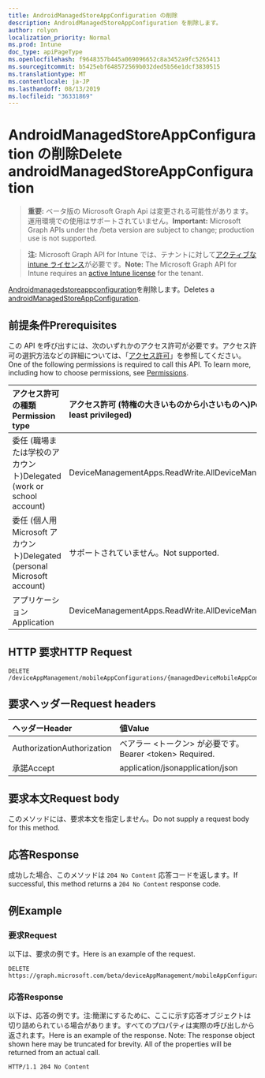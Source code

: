 ```yaml
---
title: AndroidManagedStoreAppConfiguration の削除
description: AndroidManagedStoreAppConfiguration を削除します。
author: rolyon
localization_priority: Normal
ms.prod: Intune
doc_type: apiPageType
ms.openlocfilehash: f9648357b445a069096652c8a3452a9fc5265413
ms.sourcegitcommit: b5425ebf648572569b032ded5b56e1dcf3830515
ms.translationtype: MT
ms.contentlocale: ja-JP
ms.lasthandoff: 08/13/2019
ms.locfileid: "36331869"
---
```

# <a name="delete-androidmanagedstoreappconfiguration"></a><span data-ttu-id="b992b-103">AndroidManagedStoreAppConfiguration の削除</span><span class="sxs-lookup"><span data-stu-id="b992b-103">Delete androidManagedStoreAppConfiguration</span></span>

> <span data-ttu-id="b992b-104">**重要:** ベータ版の Microsoft Graph Api は変更される可能性があります。運用環境での使用はサポートされていません。</span><span class="sxs-lookup"><span data-stu-id="b992b-104">**Important:** Microsoft Graph APIs under the /beta version are subject to change; production use is not supported.</span></span>

> <span data-ttu-id="b992b-105">**注:** Microsoft Graph API for Intune では、テナントに対して[アクティブな intune ライセンス](https://go.microsoft.com/fwlink/?linkid=839381)が必要です。</span><span class="sxs-lookup"><span data-stu-id="b992b-105">**Note:** The Microsoft Graph API for Intune requires an [active Intune license](https://go.microsoft.com/fwlink/?linkid=839381) for the tenant.</span></span>

<span data-ttu-id="b992b-106">[Androidmanagedstoreappconfiguration](../resources/intune-apps-androidmanagedstoreappconfiguration.md)を削除します。</span><span class="sxs-lookup"><span data-stu-id="b992b-106">Deletes a [androidManagedStoreAppConfiguration](../resources/intune-apps-androidmanagedstoreappconfiguration.md).</span></span>

## <a name="prerequisites"></a><span data-ttu-id="b992b-107">前提条件</span><span class="sxs-lookup"><span data-stu-id="b992b-107">Prerequisites</span></span>
<span data-ttu-id="b992b-p101">この API を呼び出すには、次のいずれかのアクセス許可が必要です。アクセス許可の選択方法などの詳細については、「[アクセス許可](/graph/permissions-reference)」を参照してください。</span><span class="sxs-lookup"><span data-stu-id="b992b-p101">One of the following permissions is required to call this API. To learn more, including how to choose permissions, see [Permissions](/graph/permissions-reference).</span></span>

|<span data-ttu-id="b992b-110">アクセス許可の種類</span><span class="sxs-lookup"><span data-stu-id="b992b-110">Permission type</span></span>|<span data-ttu-id="b992b-111">アクセス許可 (特権の大きいものから小さいものへ)</span><span class="sxs-lookup"><span data-stu-id="b992b-111">Permissions (from most to least privileged)</span></span>|
|:---|:---|
|<span data-ttu-id="b992b-112">委任 (職場または学校のアカウント)</span><span class="sxs-lookup"><span data-stu-id="b992b-112">Delegated (work or school account)</span></span>|<span data-ttu-id="b992b-113">DeviceManagementApps.ReadWrite.All</span><span class="sxs-lookup"><span data-stu-id="b992b-113">DeviceManagementApps.ReadWrite.All</span></span>|
|<span data-ttu-id="b992b-114">委任 (個人用 Microsoft アカウント)</span><span class="sxs-lookup"><span data-stu-id="b992b-114">Delegated (personal Microsoft account)</span></span>|<span data-ttu-id="b992b-115">サポートされていません。</span><span class="sxs-lookup"><span data-stu-id="b992b-115">Not supported.</span></span>|
|<span data-ttu-id="b992b-116">アプリケーション</span><span class="sxs-lookup"><span data-stu-id="b992b-116">Application</span></span>|<span data-ttu-id="b992b-117">DeviceManagementApps.ReadWrite.All</span><span class="sxs-lookup"><span data-stu-id="b992b-117">DeviceManagementApps.ReadWrite.All</span></span>|

## <a name="http-request"></a><span data-ttu-id="b992b-118">HTTP 要求</span><span class="sxs-lookup"><span data-stu-id="b992b-118">HTTP Request</span></span>
<!-- {
  "blockType": "ignored"
}
-->
``` http
DELETE /deviceAppManagement/mobileAppConfigurations/{managedDeviceMobileAppConfigurationId}
```

## <a name="request-headers"></a><span data-ttu-id="b992b-119">要求ヘッダー</span><span class="sxs-lookup"><span data-stu-id="b992b-119">Request headers</span></span>
|<span data-ttu-id="b992b-120">ヘッダー</span><span class="sxs-lookup"><span data-stu-id="b992b-120">Header</span></span>|<span data-ttu-id="b992b-121">値</span><span class="sxs-lookup"><span data-stu-id="b992b-121">Value</span></span>|
|:---|:---|
|<span data-ttu-id="b992b-122">Authorization</span><span class="sxs-lookup"><span data-stu-id="b992b-122">Authorization</span></span>|<span data-ttu-id="b992b-123">ベアラー &lt;トークン&gt; が必要です。</span><span class="sxs-lookup"><span data-stu-id="b992b-123">Bearer &lt;token&gt; Required.</span></span>|
|<span data-ttu-id="b992b-124">承諾</span><span class="sxs-lookup"><span data-stu-id="b992b-124">Accept</span></span>|<span data-ttu-id="b992b-125">application/json</span><span class="sxs-lookup"><span data-stu-id="b992b-125">application/json</span></span>|

## <a name="request-body"></a><span data-ttu-id="b992b-126">要求本文</span><span class="sxs-lookup"><span data-stu-id="b992b-126">Request body</span></span>
<span data-ttu-id="b992b-127">このメソッドには、要求本文を指定しません。</span><span class="sxs-lookup"><span data-stu-id="b992b-127">Do not supply a request body for this method.</span></span>

## <a name="response"></a><span data-ttu-id="b992b-128">応答</span><span class="sxs-lookup"><span data-stu-id="b992b-128">Response</span></span>
<span data-ttu-id="b992b-129">成功した場合、このメソッドは `204 No Content` 応答コードを返します。</span><span class="sxs-lookup"><span data-stu-id="b992b-129">If successful, this method returns a `204 No Content` response code.</span></span>

## <a name="example"></a><span data-ttu-id="b992b-130">例</span><span class="sxs-lookup"><span data-stu-id="b992b-130">Example</span></span>

### <a name="request"></a><span data-ttu-id="b992b-131">要求</span><span class="sxs-lookup"><span data-stu-id="b992b-131">Request</span></span>
<span data-ttu-id="b992b-132">以下は、要求の例です。</span><span class="sxs-lookup"><span data-stu-id="b992b-132">Here is an example of the request.</span></span>
``` http
DELETE https://graph.microsoft.com/beta/deviceAppManagement/mobileAppConfigurations/{managedDeviceMobileAppConfigurationId}
```

### <a name="response"></a><span data-ttu-id="b992b-133">応答</span><span class="sxs-lookup"><span data-stu-id="b992b-133">Response</span></span>
<span data-ttu-id="b992b-p102">以下は、応答の例です。注:簡潔にするために、ここに示す応答オブジェクトは切り詰められている場合があります。すべてのプロパティは実際の呼び出しから返されます。</span><span class="sxs-lookup"><span data-stu-id="b992b-p102">Here is an example of the response. Note: The response object shown here may be truncated for brevity. All of the properties will be returned from an actual call.</span></span>
``` http
HTTP/1.1 204 No Content
```






